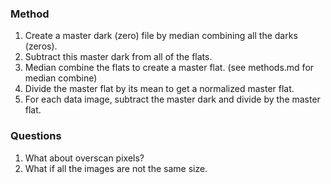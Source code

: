 ### Method

1. Create a master dark (zero) file by median combining all the darks (zeros).
2. Subtract this master dark from all of the flats.
3. Median combine the flats to create a master flat. (see methods.md for median combine)
4. Divide the master flat by its mean to get a normalized master flat.
5. For each data image, subtract the master dark and divide by the master flat.

### Questions
1. What about overscan pixels?
2. What if all the images are not the same size.
